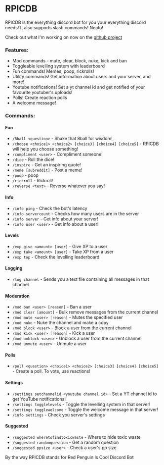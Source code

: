 # RPICDB
RPICDB is the everything discord bot for you your everything discord needs! It also supports slash commands! Neato!

Check out what I'm working on now on the [github project](https://github.com/redpenguinyt/Discord-bot/projects/1)

### Features:

* Mod commands - mute, clear, block, nuke, kick and ban
* Toggleable levelling system with leaderboard
* Fun commands! Memes, poop, rickrolls!
* Utility commands! Get information about users and your server, and more!
* Youtube notifications! Set a yt channel id and get notified of your favourite youtuber's uploads!
* Polls! Create reaction polls
* A welcome message!

### Commands:

#### Fun
* `/8ball <question>` - Shake that 8ball for wisdom!
* `/choose <choice1> <choice2> [choice3] [choice4] [choice5]` - RPICDB will help you choose something!
* `/compliment <user>` - Compliment someone!
* `/dice` - Roll the dice!
* `/inspire` - Get an inspiring quote!
* `/meme [subreddit]` - Post a meme!
* `/poop` - poop
* `/rickroll` - Rickroll!
* `/reverse <text>` - Reverse whatever you say!

#### Info
* `/info ping` - Check the bot's latency
* `/info servercount` - Checks how many users are in the server
* `/info server` - Get info about your server!
* `/info user <user>` - Get info about a user!

#### Levels
* `/exp give <amount> [user]` - Give XP to a user
* `/exp take <amount> [user]` - Take XP from a user
* `/exp top` - Check the levelling leaderboard

#### Logging
* `/log channel` - Sends you a text file containing all messages in that channel

#### Moderation
* `/mod ban <user> [reason]` - Ban a user
* `/mod clear [amount]` - Bulk remove messages from the current channel
* `/mod mute <user> [reason]` - Mutes the specified user
* `/mod nuke` - Nuke the channel and make a copy
* `/mod block <user>` - Block a user from the current channel
* `/mod kick <user> [reason]` - Kick a user
* `/mod unblock <user>` - Unblock a user from the current channel
* `/mod unmute <user>` - Unmute a user

#### Polls
* `/poll <question> <choice1> <choice2> [choice3] [choice4] [choice5]` - Create a poll. To vote, use reactions!

#### Settings
* `/settings setchannelid <youtube channel id>` - Set a YT channel id to get YouTube notifications!
* `/settings togglelevels` - Toggle the levelling system in that server!
* `/settings togglewelcome` - Toggle the welcome message in that server!
* `/info settings` - Check you server's settings

#### Suggested
* `/suggested wheretofindtoxicwaste` - Where to hide toxic waste
* `/suggested randomquestion` - Get a random question
* `/suggested ppsize <user>` - Check a user's pp size

By the way RPICDB stands for Red Penguin Is Cool Discord Bot